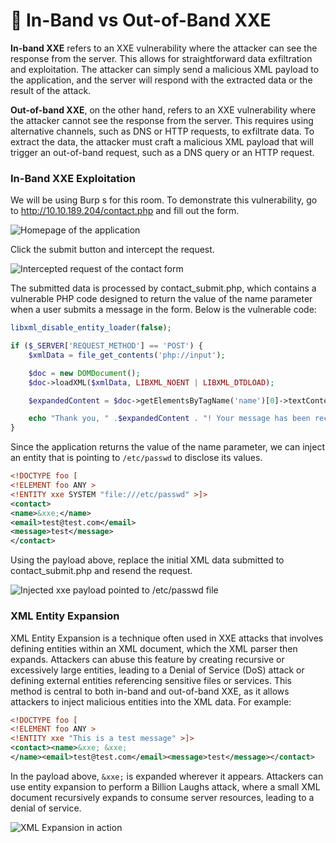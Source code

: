 # 🎃 In-Band vs Out-of-Band XXE

**In-band XXE** refers to an XXE vulnerability where the attacker can see the response from the server. This allows for straightforward data exfiltration and exploitation. The attacker can simply send a malicious XML payload to the application, and the server will respond with the extracted data or the result of the attack.

**Out-of-band XXE**, on the other hand, refers to an XXE vulnerability where the attacker cannot see the response from the server. This requires using alternative channels, such as DNS or HTTP requests, to exfiltrate data. To extract the data, the attacker must craft a malicious XML payload that will trigger an out-of-band request, such as a DNS query or an HTTP request.

### In-Band XXE Exploitation

We will be using Burp s for this room. To demonstrate this vulnerability, go to http://10.10.189.204/contact.php  and fill out the form.

![Homepage of the application](https://tryhackme-images.s3.amazonaws.com/user-uploads/645b19f5d5848d004ab9c9e2/room-content/db8f3f703dd6b8641d5555ed6ead1b49.png)  

Click the submit button and intercept the request.

![Intercepted request of the contact form](https://tryhackme-images.s3.amazonaws.com/user-uploads/645b19f5d5848d004ab9c9e2/room-content/734c868f5e54ae3b3d0c3539301f2256.png)  

The submitted data is processed by contact_submit.php, which contains a vulnerable PHP code designed to return the value of the name parameter when a user submits a message in the form. Below is the vulnerable code:

```php
libxml_disable_entity_loader(false);

if ($_SERVER['REQUEST_METHOD'] == 'POST') {
    $xmlData = file_get_contents('php://input');

    $doc = new DOMDocument();
    $doc->loadXML($xmlData, LIBXML_NOENT | LIBXML_DTDLOAD); 

    $expandedContent = $doc->getElementsByTagName('name')[0]->textContent;

    echo "Thank you, " .$expandedContent . "! Your message has been received.";
}
```

Since the application returns the value of the name parameter, we can inject an entity that is pointing to `/etc/passwd` to disclose its values.

```xml
<!DOCTYPE foo [
<!ELEMENT foo ANY >
<!ENTITY xxe SYSTEM "file:///etc/passwd" >]>
<contact>
<name>&xxe;</name>
<email>test@test.com</email>
<message>test</message>
</contact>
```

Using the payload above, replace the initial XML data submitted to contact_submit.php and resend the request.

![Injected xxe payload pointed to /etc/passwd file](https://tryhackme-images.s3.amazonaws.com/user-uploads/645b19f5d5848d004ab9c9e2/room-content/2f5c2d1f8e4c04b03daa1240463e7580.png)  

### XML Entity Expansion

XML Entity Expansion is a technique often used in XXE attacks that involves defining entities within an XML document, which the XML parser then expands. Attackers can abuse this feature by creating recursive or excessively large entities, leading to a Denial of Service (DoS) attack or defining external entities referencing sensitive files or services. This method is central to both in-band and out-of-band XXE, as it allows attackers to inject malicious entities into the XML data. For example:

```xml
<!DOCTYPE foo [
<!ELEMENT foo ANY >
<!ENTITY xxe "This is a test message" >]>
<contact><name>&xxe; &xxe;
</name><email>test@test.com</email><message>test</message></contact>
```

In the payload above, `&xxe;` is expanded wherever it appears. Attackers can use entity expansion to perform a Billion Laughs attack, where a small XML document recursively expands to consume server resources, leading to a denial of service.

![XML Expansion in action](https://tryhackme-images.s3.amazonaws.com/user-uploads/645b19f5d5848d004ab9c9e2/room-content/3e45b26afe9371b2061afbdba33ea3ce.png)

